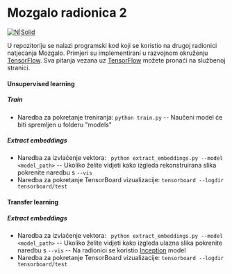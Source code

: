 # Mozgalo radionica 2

[![N|Solid](http://www.netokracija.com/wp-content/uploads/2016/09/micro-blink-logo.png)](https://microblink.com/en)

U repozitoriju se nalazi programski kod koji se koristio na drugoj radionici natjecanja Mozgalo. Primjeri su implementirani u razvojnom okruženju [TensorFlow](https://www.tensorflow.org/). Sva pitanja vezana uz [TensorFlow](https://www.tensorflow.org/) možete pronaći na službenoj stranici.

#### Unsupervised learning
##### Train

  - Naredba za pokretanje treniranja: ``` python train.py ```
  -- Naučeni model će biti spremljen u folderu "models"
##### Extract embeddings
  - Naredba za izvlaćenje vektora: ``` python extract_embeddings.py --model <model_path>```
  -- Ukoliko želite vidjeti kako izgleda rekonstruirana slika pokrenite naredbu s  ```--vis```
  - Naredba za pokretanje TensorBoard vizualizacije: ``` tensorboard --logdir tensorboard/test ```

#### Transfer learning
##### Extract embeddings
  - Naredba za izvlaćenje vektora: ``` python extract_embeddings.py --model <model_path>```
  -- Ukoliko želite vidjeti kako izgleda ulazna slika pokrenite naredbu s ```--vis```
  -- Na radionici se koristio [Inception](https://storage.googleapis.com/download.tensorflow.org/models/inception_dec_2015.zip) model
  - Naredba za pokretanje TensorBoard vizualizacije: ``` tensorboard --logdir tensorboard/test ```

